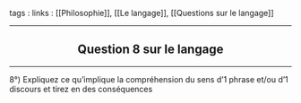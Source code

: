 tags : 
links : [[Philosophie]], [[Le langage]], [[Questions sur le langage]]

****

<h2 style="text-align: center;"> Question 8 sur le langage </h2>

****


8°) Expliquez ce qu’implique la compréhension du sens d’1 phrase et/ou d’1 discours et tirez en des conséquences